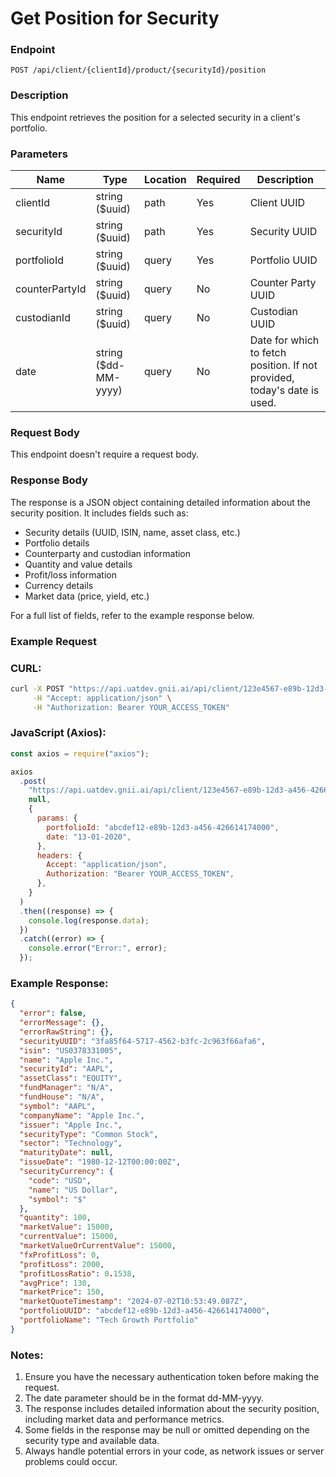 # Get Position for Security

### Endpoint

`POST /api/client/{clientId}/product/{securityId}/position`

### Description

This endpoint retrieves the position for a selected security in a client's portfolio.

### Parameters

| Name           | Type                 | Location | Required | Description                                                              |
| -------------- | -------------------- | -------- | -------- | ------------------------------------------------------------------------ |
| clientId       | string ($uuid)       | path     | Yes      | Client UUID                                                              |
| securityId     | string ($uuid)       | path     | Yes      | Security UUID                                                            |
| portfolioId    | string ($uuid)       | query    | Yes      | Portfolio UUID                                                           |
| counterPartyId | string ($uuid)       | query    | No       | Counter Party UUID                                                       |
| custodianId    | string ($uuid)       | query    | No       | Custodian UUID                                                           |
| date           | string ($dd-MM-yyyy) | query    | No       | Date for which to fetch position. If not provided, today's date is used. |

### Request Body

This endpoint doesn't require a request body.

### Response Body

The response is a JSON object containing detailed information about the security position. It includes fields such as:

- Security details (UUID, ISIN, name, asset class, etc.)
- Portfolio details
- Counterparty and custodian information
- Quantity and value details
- Profit/loss information
- Currency details
- Market data (price, yield, etc.)

For a full list of fields, refer to the example response below.

### Example Request

### CURL:

```bash
curl -X POST "https://api.uatdev.gnii.ai/api/client/123e4567-e89b-12d3-a456-426614174000/product/98765432-e89b-12d3-a456-426614174000/position?portfolioId=abcdef12-e89b-12d3-a456-426614174000&date=13-01-2020" \
     -H "Accept: application/json" \
     -H "Authorization: Bearer YOUR_ACCESS_TOKEN"
```

### JavaScript (Axios):

```javascript
const axios = require("axios");

axios
  .post(
    "https://api.uatdev.gnii.ai/api/client/123e4567-e89b-12d3-a456-426614174000/product/98765432-e89b-12d3-a456-426614174000/position",
    null,
    {
      params: {
        portfolioId: "abcdef12-e89b-12d3-a456-426614174000",
        date: "13-01-2020",
      },
      headers: {
        Accept: "application/json",
        Authorization: "Bearer YOUR_ACCESS_TOKEN",
      },
    }
  )
  .then((response) => {
    console.log(response.data);
  })
  .catch((error) => {
    console.error("Error:", error);
  });
```

### Example Response:

```json
{
  "error": false,
  "errorMessage": {},
  "errorRawString": {},
  "securityUUID": "3fa85f64-5717-4562-b3fc-2c963f66afa6",
  "isin": "US0378331005",
  "name": "Apple Inc.",
  "securityId": "AAPL",
  "assetClass": "EQUITY",
  "fundManager": "N/A",
  "fundHouse": "N/A",
  "symbol": "AAPL",
  "companyName": "Apple Inc.",
  "issuer": "Apple Inc.",
  "securityType": "Common Stock",
  "sector": "Technology",
  "maturityDate": null,
  "issueDate": "1980-12-12T00:00:00Z",
  "securityCurrency": {
    "code": "USD",
    "name": "US Dollar",
    "symbol": "$"
  },
  "quantity": 100,
  "marketValue": 15000,
  "currentValue": 15000,
  "marketValueOrCurrentValue": 15000,
  "fxProfitLoss": 0,
  "profitLoss": 2000,
  "profitLossRatio": 0.1538,
  "avgPrice": 130,
  "marketPrice": 150,
  "marketQuoteTimestamp": "2024-07-02T10:53:49.087Z",
  "portfolioUUID": "abcdef12-e89b-12d3-a456-426614174000",
  "portfolioName": "Tech Growth Portfolio"
}
```

### Notes:

1. Ensure you have the necessary authentication token before making the request.
2. The date parameter should be in the format dd-MM-yyyy.
3. The response includes detailed information about the security position, including market data and performance metrics.
4. Some fields in the response may be null or omitted depending on the security type and available data.
5. Always handle potential errors in your code, as network issues or server problems could occur.
